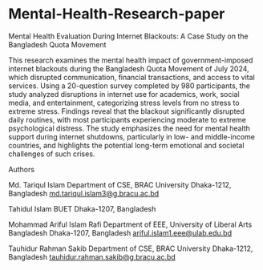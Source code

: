 # Mental-Health-Research-paper

Mental Health Evaluation During Internet Blackouts: A Case Study on the Bangladesh Quota Movement



This research examines the mental health impact of government-imposed internet blackouts during the Bangladesh Quota Movement of July 2024, which disrupted communication, financial transactions, and access to vital services. Using a 20-question survey completed by 980 participants, the study analyzed disruptions in internet use for academics, work, social media, and entertainment, categorizing stress levels from no stress to extreme stress. Findings reveal that the blackout significantly disrupted daily routines, with most participants experiencing moderate to extreme psychological distress. The study emphasizes the need for mental health support during internet shutdowns, particularly in low- and middle-income countries, and highlights the potential long-term emotional and societal challenges of such crises.



Authors


Md. Tariqul Islam
Department of CSE, BRAC University
Dhaka-1212, Bangladesh
md.tariqul.islam3@g.bracu.ac.bd


Tahidul Islam
BUET
Dhaka-1207, Bangladesh


Mohammad Ariful Islam Rafi
Department of EEE, University of Liberal Arts Bangladesh
Dhaka-1207, Bangladesh
ariful.islam1.eee@ulab.edu.bd


Tauhidur Rahman Sakib
Department of CSE, BRAC University
Dhaka-1212, Bangladesh
tauhidur.rahman.sakib@g.bracu.ac.bd



